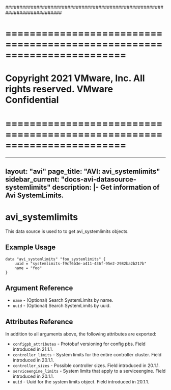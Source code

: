 ############################################################################
# ========================================================================
# Copyright 2021 VMware, Inc.  All rights reserved. VMware Confidential
# ========================================================================
###

<!--
    Copyright 2021 VMware, Inc.
    SPDX-License-Identifier: Mozilla Public License 2.0
-->
---
layout: "avi"
page_title: "AVI: avi_systemlimits"
sidebar_current: "docs-avi-datasource-systemlimits"
description: |-
  Get information of Avi SystemLimits.
---

# avi_systemlimits

This data source is used to to get avi_systemlimits objects.

## Example Usage

```hcl
data "avi_systemlimits" "foo_systemlimits" {
    uuid = "systemlimits-f9cf6b3e-a411-436f-95e2-2982ba2b217b"
    name = "foo"
}
```

## Argument Reference

* `name` - (Optional) Search SystemLimits by name.
* `uuid` - (Optional) Search SystemLimits by uuid.

## Attributes Reference

In addition to all arguments above, the following attributes are exported:

* `configpb_attributes` - Protobuf versioning for config pbs. Field introduced in 21.1.1.
* `controller_limits` - System limits for the entire controller cluster. Field introduced in 20.1.1.
* `controller_sizes` - Possible controller sizes. Field introduced in 20.1.1.
* `serviceengine_limits` - System limits that apply to a serviceengine. Field introduced in 20.1.1.
* `uuid` - Uuid for the system limits object. Field introduced in 20.1.1.

